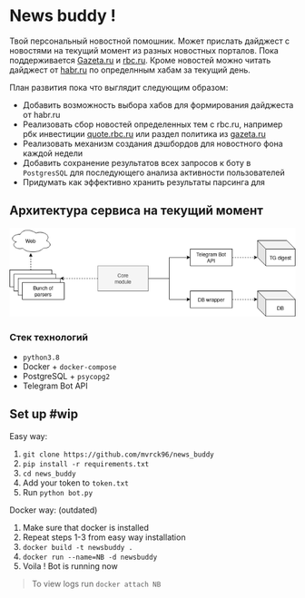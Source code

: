# News buddy !

Твой персональный новостной помошник. 
Может прислать дайджест с новостями на текущий момент из разных новостных порталов. 
Пока поддерживается [Gazeta.ru](gazeta.ru) и [rbc.ru](rbc.ru). 
Кроме новостей можно читать дайджест от [habr.ru](habr.ru) по определнным хабам за текущий день.

План развития пока что выглядит следующим образом:
- Добавить возможность выбора хабов для формирования дайджеста от habr.ru
- Реализовать сбор новостей определенных тем с rbc.ru, например рбк инвестиции [quote.rbc.ru](quote.rbc.ru) или раздел политика из [gazeta.ru](www.gazeta.ru/politics/)
- Реализовать механизм создания дэшбордов для новостного фона каждой недели
- Добавить сохранение результатов всех запросов к боту в `PostgresSQL` для последующего анализа активности пользователей
- Придумать как эффективно хранить результаты парсинга для

## Архитектура сервиса на текущий момент

![structure](news_buddy_struct.png)

### Стек технологий

- `python3.8`
- Docker + `docker-compose`
- PostgreSQL + `psycopg2`
- Telegram Bot API

## Set up #wip

Easy way:
1. `git clone https://github.com/mvrck96/news_buddy`
2. `pip install -r requirements.txt`
3. `cd news_buddy`
4. Add your token to `token.txt`
5. Run `python bot.py`

Docker way: (outdated)
1. Make sure that docker is installed
2. Repeat steps 1-3 from easy way installation
3. `docker build -t newsbuddy .`
4. `docker run --name=NB -d newsbuddy`
5. Voila ! Bot is running now

> To view logs run `docker attach NB`
